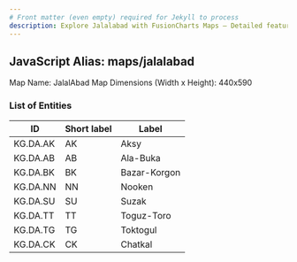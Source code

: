 ```yaml
---
# Front matter (even empty) required for Jekyll to process
description: Explore Jalalabad with FusionCharts Maps – Detailed features for seamless integration. Try now & enhance your data visualization today! 
---
```


## JavaScript Alias: maps/jalalabad

Map Name: JalalAbad Map
Dimensions (Width x Height): 440x590

### List of Entities

| ID       | Short label | Label        |
| -------- | ----------- | ------------ |
| KG.DA.AK | AK          | Aksy         |
| KG.DA.AB | AB          | Ala-Buka     |
| KG.DA.BK | BK          | Bazar-Korgon |
| KG.DA.NN | NN          | Nooken       |
| KG.DA.SU | SU          | Suzak        |
| KG.DA.TT | TT          | Toguz-Toro   |
| KG.DA.TG | TG          | Toktogul     |
| KG.DA.CK | CK          | Chatkal      |
